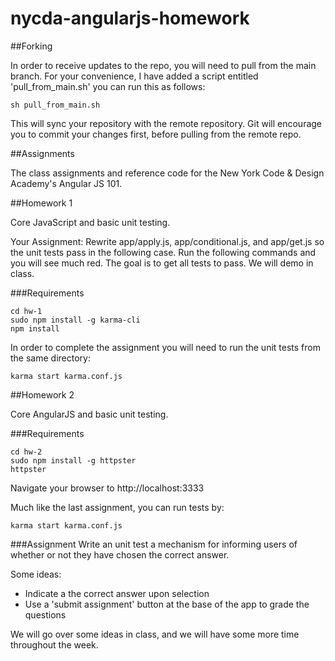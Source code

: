 nycda-angularjs-homework
===============

##Forking

In order to receive updates to the repo, you will need to pull from the main branch. For your convenience, I have added a
script entitled 'pull_from_main.sh' you can run this as follows:

```
sh pull_from_main.sh
```

This will sync your repository with the remote repository. Git will encourage you to commit your changes first, before
pulling from the remote repo.


##Assignments

The class assignments and reference code for the New York Code &amp; Design Academy's Angular JS 101.

##Homework 1

Core JavaScript and basic unit testing.

Your Assignment: Rewrite app/apply.js, app/conditional.js, and app/get.js so the unit tests pass in the following case. 
Run the following commands and you will see much red. The goal is to get all tests to pass. We will demo in class.

###Requirements
```
cd hw-1
sudo npm install -g karma-cli
npm install
```

In order to complete the assignment you will need to run the unit tests from the same directory:

```
karma start karma.conf.js
```

##Homework 2

Core AngularJS and basic unit testing.

###Requirements
```
cd hw-2
sudo npm install -g httpster
httpster
```

Navigate your browser to http://localhost:3333

Much like the last assignment, you can run tests by:

```
karma start karma.conf.js
```

###Assignment
Write an unit test a mechanism for informing users of whether or not they have chosen the correct answer.

Some ideas:
- Indicate a the correct answer upon selection
- Use a 'submit assignment' button at the base of the app to grade the questions

We will go over some ideas in class, and we will have some more time throughout the week.